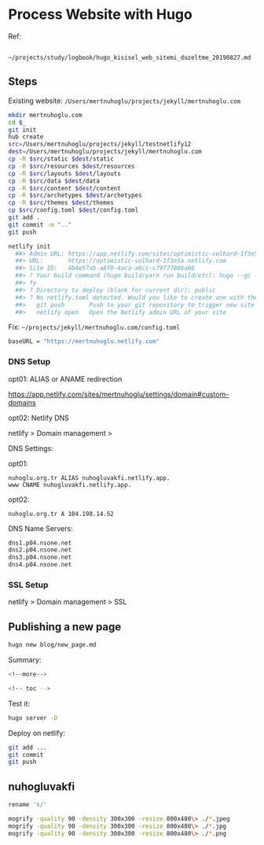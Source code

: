 
# Process Website with Hugo

Ref:

		~/projects/study/logbook/hugo_kisisel_web_sitemi_duzeltme_20190827.md

## Steps

Existing website: `/Users/mertnuhoglu/projects/jekyll/mertnuhoglu.com`

``` bash
mkdir mertnuhoglu.com
cd $_
git init
hub create
src=/Users/mertnuhoglu/projects/jekyll/testnetlify12
dest=/Users/mertnuhoglu/projects/jekyll/mertnuhoglu.com
cp -R $src/static $dest/static
cp -R $src/resources $dest/resources
cp -R $src/layouts $dest/layouts
cp -R $src/data $dest/data
cp -R $src/content $dest/content
cp -R $src/archetypes $dest/archetypes
cp -R $src/themes $dest/themes
cp $src/config.toml $dest/config.toml
git add .
git commit -m ".."
git push
``` 

``` bash
netlify init
  ##> Admin URL: https://app.netlify.com/sites/optimistic-volhard-1f3e5a
  ##> URL:       https://optimistic-volhard-1f3e5a.netlify.com
  ##> Site ID:   4b4e57ab-a8f0-4aca-a6cc-c79777086a08
  ##> ? Your build command (hugo build/yarn run build/etc): hugo --gc --minify
  ##> fy
  ##> ? Directory to deploy (blank for current dir): public
  ##> ? No netlify.toml detected. Would you like to create one with these build settings? Yes
  ##>   git push       Push to your git repository to trigger new site builds
  ##>   netlify open   Open the Netlify admin URL of your site
``` 

Fix: `~/projects/jekyll/mertnuhoglu.com/config.toml`

``` bash
baseURL = "https://mertnuhoglu.netlify.com"
``` 

### DNS Setup

opt01: ALIAS or ANAME redirection

https://app.netlify.com/sites/mertnuhoglu/settings/domain#custom-domains

opt02: Netlify DNS

netlify > Domain management > 

DNS Settings:

opt01:

```
nuhoglu.org.tr ALIAS nuhogluvakfi.netlify.app.
www CNAME nuhogluvakfi.netlify.app.
```

opt02:

```
nuhoglu.org.tr A 104.198.14.52
```

DNS Name Servers:

```bash
dns1.p04.nsone.net
dns2.p04.nsone.net
dns3.p04.nsone.net
dns4.p04.nsone.net
```



### SSL Setup

netlify > Domain management > SSL

## Publishing a new page

``` bash
hugo new blog/new_page.md
``` 

Summary:

``` bash
<!--more-->

<!-- toc -->
``` 

Test it:

```bash
hugo server -D
```

Deploy on netlify:

```bash
git add ...
git commit
git push
```

## nuhogluvakfi

```bash
rename 's/'
```

```bash
mogrify -quality 90 -density 300x300 -resize 800x480\> ./*.jpeg
mogrify -quality 90 -density 300x300 -resize 800x480\> ./*.jpg
mogrify -quality 90 -density 300x300 -resize 800x480\> ./*.png
```



